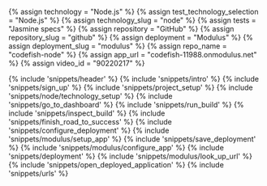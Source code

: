 {% assign technology = "Node.js" %}
{% assign test_technology_selection = "Node.js" %}
{% assign technology_slug = "node" %}
{% assign tests = "Jasmine specs" %}
{% assign repository = "GitHub" %}
{% assign repository_slug = "github" %}
{% assign deployment = "Modulus" %}
{% assign deployment_slug = "modulus" %}
{% assign repo_name = "codefish-node" %}
{% assign app_url = "codefish-11988.onmodulus.net" %}
{% assign video_id = "90220217" %}


{% include 'snippets/header' %}
{% include 'snippets/intro' %}
{% include 'snippets/sign_up' %}
{% include 'snippets/project_setup' %}
{% include 'snippets/node/technology_setup' %}
{% include 'snippets/go_to_dashboard' %}
{% include 'snippets/run_build' %}
{% include 'snippets/inspect_build' %}
{% include 'snippets/finish_road_to_success' %}
{% include 'snippets/configure_deployment' %}
{% include 'snippets/modulus/setup_app' %}
{% include 'snippets/save_deployment' %}
{% include 'snippets/modulus/configure_app' %}
{% include 'snippets/deployment' %}
{% include 'snippets/modulus/look_up_url' %}
{% include 'snippets/open_deployed_application' %}
{% include 'snippets/urls' %}
